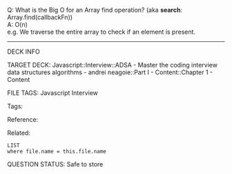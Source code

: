 Q: What is the Big O for an Array find operation? (aka **search**: Array.find(callbackFn))  
A: O(n)  
e.g. We traverse the entire array to check if an element is present.
<!--ID: 1690376047087-->

---

DECK INFO

TARGET DECK: Javascript::Interview::ADSA - Master the coding interview data structures algorithms - andrei neagoie::Part I - Content::Chapter 1 - Content

FILE TAGS: Javascript Interview

Tags:

Reference:

Related:

```dataview
LIST
where file.name = this.file.name
```

QUESTION STATUS: Safe to store